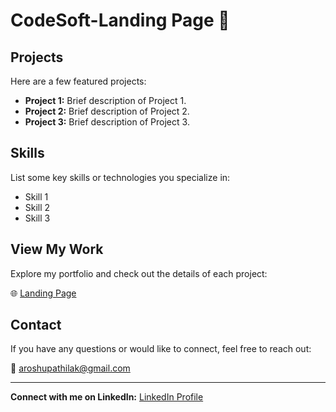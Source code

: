 # CodeSoft-Landing Page 🚀

## Projects

Here are a few featured projects:

- **Project 1:** Brief description of Project 1.
- **Project 2:** Brief description of Project 2.
- **Project 3:** Brief description of Project 3.

## Skills

List some key skills or technologies you specialize in:

- Skill 1
- Skill 2
- Skill 3

## View My Work

Explore my portfolio and check out the details of each project:

🌐 [Landing Page](https://arosh-upathilak.github.io/Landing-page/)

## Contact

If you have any questions or would like to connect, feel free to reach out:

📧 aroshupathilak@gmail.com

---

**Connect with me on LinkedIn:** [LinkedIn Profile](https://www.linkedin.com/in/arosh-upathilak/)
